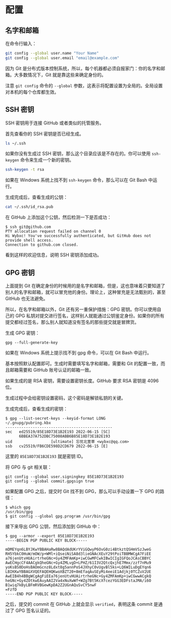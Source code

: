# 配置

## 名字和邮箱

在命令行输入：

```bash
git config --global user.name "Your Name"
git config --global user.email "email@example.com"
```

因为 Git 是分布式版本控制系统，所以，每个机器都必须自报家门：你的名字和邮箱。大多数情况下，Git 就是靠这些来确定身份的。

注意 `git config` 命令的 `--global` 参数，这表示将配置设置为全局的。全局设置对本机的每个仓库都生效。

## SSH 密钥

SSH 密钥用于连接 GitHub 或者类似的托管服务。

首先查看你的 SSH 密钥是否已经生成。

```bash
ls ~/.ssh
```

如果你没有生成过 SSH 密钥，那么这个目录应该是不存在的。你可以使用 `ssh-keygen` 命令来生成一个新的密钥。

```bash
ssh-keygen -t rsa
```

如果在 Windows 系统上找不到 `ssh-keygen` 命令，那么可以在 Git Bash 中运行。

生成完成后，查看生成的公钥：

```bash
cat ~/.ssh/id_rsa.pub
```

在 GitHub 上添加这个公钥，然后检测一下是否成功：

```
$ ssh git@github.com
PTY allocation request failed on channel 0
Hi Wybxc! You've successfully authenticated, but GitHub does not provide shell access.
Connection to github.com closed.
```

看到这样的欢迎信息，说明 SSH 密钥添加成功。

## GPG 密钥

上面提到 Git 在确定身份的时候用的是名字和邮箱，但是，这也意味着只要知道了别人的名字和邮箱，就可以冒充他的身份。理论上，这种冒充是无法甄别的，甚至 GitHub 也无法避免。

所以，在名字和邮箱以外，Git 还有另一重保护措施：GPG 密钥。你可以使用自己的 GPG 私钥对提交进行签名，这样别人就能通过公钥鉴定身份。如果你的所有提交都经过签名，那么别人就知道没有签名的那些提交就是冒牌货。

生成 GPG 密钥：

```shell
gpg --full-generate-key
```

如果在 Windows 系统上提示找不到 gpg 命令，可以在 Git Bash 中运行。

基本按照默认配置即可。生成时需要填写名字和邮箱，需要和 Git 的配置一致，而且邮箱需要和 GitHub 账号认证的邮箱一致。

如果生成的是 RSA 密钥，需要设置密钥长度。GitHub 要求 RSA 密钥是 4096 位。

生成过程中会给密钥设置密码，这个密码是解锁私钥的关键。

生成完成后，查看生成的密钥：

```
$ gpg --list-secret-keys --keyid-format LONG
~/.gnupg/pubring.kbx
-----------------------------------------------
sec   ed25519/85E18D73E1B2E193 2022-06-15 [SC]
      6BBEA37A752DBC75008ABB6B85E18D73E1B2E193
uid                 [ultimate] 忘忧北萱草 <wybxc@qq.com>
ssb   cv25519/FB6CDE598D2CD679 2022-06-15 [E]
```

这里的 `85E18D73E1B2E193` 就是密钥 ID。

将 GPG 与 git 相关联：

```shell
git config --global user.signingkey 85E18D73E1B2E193
git config --global commit.gpgsign true
```

如果配置 GPG 之后，提交时 Git 找不到 GPG，那么可以手动设置一下 GPG 的路径：

```shell
$ which gpg
/usr/bin/gpg
$ git config --global gpg.program /usr/bin/gpg
```

接下来导出 GPG 公钥，然后添加到 GitHub 中：

```
$ gpg --armor --export 85E18D73E1B2E193
-----BEGIN PGP PUBLIC KEY BLOCK-----

mDMEYqn6LBYJKwYBBAHaRw8BAQdAdUKrYViGQwyP6OvG0zi4BtkztQSHmVSzJweG
RH5YbkC0HuW/mOW/p+WMl+iQseiNiSA8d3lieGNAcXEuY29tPoiTBBMWCgA7FiEE
a76jenUtvHUAirtrheGNc+Gy4ZMFAmKp+iwCGwMFCwkIBwICIgIGFQoJCAsCBBYC
AwECHgcCF4AACgkQheGNc+Gy4ZMLvgD+LPHZ/61I3V2QtcQxjhE7Mmx/zzf7nMu9
yoKsBS0DoHsBAOmGcnz8Ldxt8g5annPoS4JXhyC0vUgvBl5ks+LQ6WILuDgEYqn6
LBIKKwYBBAGXVQEFAQEHQKwoXBZT20+8mEfaqAuSEyMi4eeiE1Adjkj0TCZuV2UE
AwEIB4h4BBgWCgAgFiEEa76jenUtvHUAirtrheGNc+Gy4ZMFAmKp+iwCGwwACgkQ
heGNc+Gy4ZOtkwEAuyAAI2Va4xNuXwWf+WZg7Bt5KcXfcezYGG3EDFstaJMA/i6O
B1wiq7kByLBFmRVBGewKpDA2Z2UGnAQuSvCY5nwF
=FzfD
-----END PGP PUBLIC KEY BLOCK-----
```

之后，提交的 commit 在 GitHub 上就会显示 `verified`，表明这条 commit 是通过了 GPG 签名认证的。
